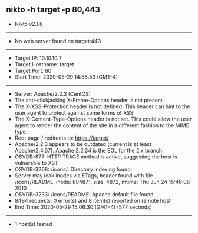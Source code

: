 nikto -h target -p 80,443
---
- Nikto v2.1.6
---------------------------------------------------------------------------
+ No web server found on target:443
---------------------------------------------------------------------------
+ Target IP:          10.10.10.7
+ Target Hostname:    target
+ Target Port:        80
+ Start Time:         2020-05-29 14:56:53 (GMT-4)
---------------------------------------------------------------------------
+ Server: Apache/2.2.3 (CentOS)
+ The anti-clickjacking X-Frame-Options header is not present.
+ The X-XSS-Protection header is not defined. This header can hint to the user agent to protect against some forms of XSS
+ The X-Content-Type-Options header is not set. This could allow the user agent to render the content of the site in a different fashion to the MIME type
+ Root page / redirects to: <https://target/>
+ Apache/2.2.3 appears to be outdated (current is at least Apache/2.4.37). Apache 2.2.34 is the EOL for the 2.x branch.
+ OSVDB-877: HTTP TRACE method is active, suggesting the host is vulnerable to XST
+ OSVDB-3268: /icons/: Directory indexing found.
+ Server may leak inodes via ETags, header found with file /icons/README, inode: 884871, size: 4872, mtime: Thu Jun 24 15:46:08 2010
+ OSVDB-3233: /icons/README: Apache default file found.
+ 8494 requests: 0 error(s) and 8 item(s) reported on remote host
+ End Time:           2020-05-29 15:06:30 (GMT-4) (577 seconds)
---------------------------------------------------------------------------
+ 1 host(s) tested
